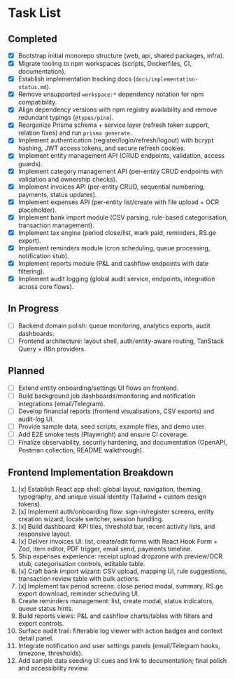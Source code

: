 # Task List

## Completed
- [x] Bootstrap initial monorepo structure (web, api, shared packages, infra).
- [x] Migrate tooling to npm workspaces (scripts, Dockerfiles, CI, documentation).
- [x] Establish implementation tracking docs (`docs/implementation-status.md`).
- [x] Remove unsupported `workspace:*` dependency notation for npm compatibility.
- [x] Align dependency versions with npm registry availability and remove redundant typings (`@types/pino`).
- [x] Reorganize Prisma schema + service layer (refresh token support, relation fixes) and run `prisma generate`.
- [x] Implement authentication (register/login/refresh/logout) with bcrypt hashing, JWT access tokens, and secure refresh cookies.
- [x] Implement entity management API (CRUD endpoints, validation, access guards).
- [x] Implement category management API (per-entity CRUD endpoints with validation and ownership checks).
- [x] Implement invoices API (per-entity CRUD, sequential numbering, payments, status updates).
- [x] Implement expenses API (per-entity list/create with file upload + OCR placeholder).
- [x] Implement bank import module (CSV parsing, rule-based categorisation, transaction management).
- [x] Implement tax engine (period close/list, mark paid, reminders, RS.ge export).
- [x] Implement reminders module (cron scheduling, queue processing, notification stub).
- [x] Implement reports module (P&L and cashflow endpoints with date filtering).
- [x] Implement audit logging (global audit service, endpoints, integration across core flows).

## In Progress
- [ ] Backend domain polish: queue monitoring, analytics exports, audit dashboards.
- [ ] Frontend architecture: layout shell, auth/entity-aware routing, TanStack Query + i18n providers.

## Planned
- [ ] Extend entity onboarding/settings UI flows on frontend.
- [ ] Build background job dashboards/monitoring and notification integrations (email/Telegram).
- [ ] Develop financial reports (frontend visualisations, CSV exports) and audit-log UI.
- [ ] Provide sample data, seed scripts, example files, and demo user.
- [ ] Add E2E smoke tests (Playwright) and ensure CI coverage.
- [ ] Finalize observability, security hardening, and documentation (OpenAPI, Postman collection, README walkthrough).

## Frontend Implementation Breakdown
1. [x] Establish React app shell: global layout, navigation, theming, typography, and unique visual identity (Tailwind + custom design tokens).
2. [x] Implement auth/onboarding flow: sign-in/register screens, entity creation wizard, locale switcher, session handling.
3. [x] Build dashboard: KPI tiles, threshold bar, recent activity lists, and responsive layout.
4. [x] Deliver invoices UI: list, create/edit forms with React Hook Form + Zod, item editor, PDF trigger, email send, payments timeline.
5. Ship expenses experience: receipt upload dropzone with preview/OCR stub, categorisation controls, editable table.
6. [x] Craft bank import wizard: CSV upload, mapping UI, rule suggestions, transaction review table with bulk actions.
7. [x] Implement tax period screens: close period modal, summary, RS.ge export download, reminder scheduling UI.
8. Create reminders management: list, create modal, status indicators, queue status hints.
9. Build reports views: P&L and cashflow charts/tables with filters and export controls.
10. Surface audit trail: filterable log viewer with action badges and context detail panel.
11. Integrate notification and user settings panels (email/Telegram hooks, timezone, thresholds).
12. Add sample data seeding UI cues and link to documentation; final polish and accessibility review.

